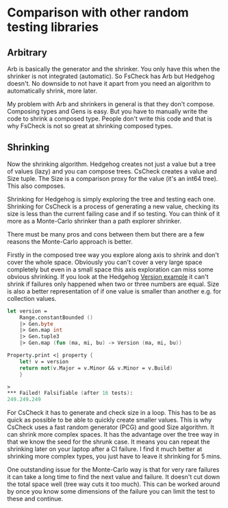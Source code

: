 # Comparison with other random testing libraries

## Arbitrary

Arb is basically the generator and the shrinker. You only have this when the shrinker is not integrated (automatic). So FsCheck has Arb but Hedgehog doesn't. No downside to not have it apart from you need an algorithm to automatically shrink, more later.

My problem with Arb and shrinkers in general is that they don't compose. Composing types and Gens is easy. But you have to manually write the code to shrink a composed type. People don't write this code and that is why FsCheck is not so great at shrinking composed types.

## Shrinking

Now the shrinking algorithm. Hedgehog creates not just a value but a tree of values (lazy) and you can compose trees. CsCheck creates a value and Size tuple. The Size is a comparison proxy for the value (it's an int64 tree). This also composes.

Shrinking for Hedgehog is simply exploring the tree and testing each one. Shrinking for CsCheck is a process of generating a new value, checking its size is less than the current failing case and if so testing. You can think of it more as a Monte-Carlo shrinker than a path explorer shrinker.

There must be many pros and cons between them but there are a few reasons the Monte-Carlo approach is better.

Firstly in the composed tree way you explore along axis to shrink and don't cover the whole space. Obviously you can't cover a very large space completely but even in a small space this axis exploration can miss some obvious shrinking. If you look at the Hedgehog [Version example](https://github.com/hedgehogqa/fsharp-hedgehog/blob/master/doc/tutorial.md#-integrated-shrinking-is-an-important-quality-of-hedgehog) it can't shrink if failures only happened when two or three numbers are equal. Size is also a better representation of if one value is smaller than another e.g. for collection values.

```fsharp
let version =
    Range.constantBounded ()
    |> Gen.byte
    |> Gen.map int
    |> Gen.tuple3
    |> Gen.map (fun (ma, mi, bu) -> Version (ma, mi, bu))

Property.print <| property {
    let! v = version
    return not(v.Major = v.Minor && v.Minor = v.Build)
    }

>
*** Failed! Falsifiable (after 16 tests):
249.249.249
```

For CsCheck it has to generate and check size in a loop. This has to be as quick as possible to be able to quickly create smaller values. This is why CsCheck uses a fast random generator (PCG) and good Size algorithm. It can shrink more complex spaces. It has the advantage over the tree way in that we know the seed for the shrunk case. It means you can repeat the shrinking later on your laptop after a CI failure. I find it much better at shrinking more complex types, you just have to leave it shrinking for 5 mins.

One outstanding issue for the Monte-Carlo way is that for very rare failures it can take a long time to find the next value and failure. It doesn't cut down the total space well (tree way cuts it too much). This can be worked around by once you know some dimensions of the failure you can limit the test to these and continue.